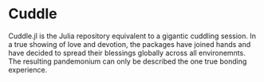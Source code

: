 # Cuddle

Cuddle.jl is the Julia repository equivalent to a gigantic cuddling session.
In a true showing of love and devotion, the packages have joined hands and
have decided to spread their blessings globally across all environemnts.
The resulting pandemonium can only be described the one true bonding experience.

